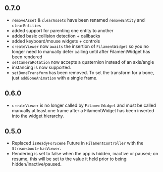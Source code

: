 ## 0.7.0
* `removeAsset` & `clearAssets` have been renamed `removeEntity` and `clearEntities`
* added support for parenting one entity to another
* added basic collision detection + callbacks
* added keyboard/mouse widgets + controls
* `createViewer` now `awaits` the insertion of `FilamentWidget` so you no longer need to manually defer calling until after FilamentWidget has been rendered  
* `setCameraRotation` now accepts a quaternion instead of an axis/angle
* instancing is now supported.
* `setBoneTransform` has been removed. To set the transform for a bone, just `addBoneAnimation` with a single frame.

## 0.6.0

* `createViewer` is no longer called by `FilamentWidget` and must be called manually at least one frame after a FilamentWidget has been inserted into the widget hierarchy.


## 0.5.0

* Replaced `isReadyForScene` Future in `FilamentController` with the `Stream<bool>` `hasViewer`. 
* Rendering is set to false when the app is hidden, inactive or paused; on resume, this will be set to the value it held prior to being hidden/inactive/paused.
